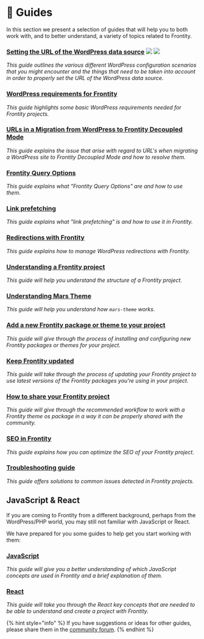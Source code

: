 # 📖 Guides

In this section we present a selection of guides that will help you to both work with, and to better understand, a variety of topics related to Frontity.

### [Setting the URL of the WordPress data source](setting-url-wordpress-source-data.md) ![](https://img.shields.io/badge/WORDPRESS-207399.svg) ![](https://img.shields.io/badge/SOURCE-0C7C59.svg)

_This guide outlines the various different WordPress configuration scenarios that you might encounter and the things that need to be taken into account in order to properly set the URL of the WordPress data source._

### [WordPress requirements for Frontity](what-are-the-requisites-of-wordpress-for-frontity.md)

_This guide highlights some basic WordPress requirements needed for Frontity projects._

### [URLs in a Migration from WordPress to Frontity Decoupled Mode](./update-db-urls.md)

_This guide explains the issue that arise with regard to URL's when migrating a WordPress site to Frontity Decoupled Mode and how to resolve them._

### [Frontity Query Options](frontity-query-options.md)

_This guide explains what "Frontity Query Options" are and how to use them._

### [Link prefetching](link-prefetching.md)

_This guide explains what "link prefetching" is and how to use it in Frontity._

### [Redirections with Frontity](redirections-with-frontity.md)

_This guide explains how to manage WordPress redirections with Frontity._

### [Understanding a Frontity project](understanding-mars-theme.md)

_This guide will help you understand the structure of a Frontity project._

### [Understanding Mars Theme](understanding-mars-theme-1.md)

_This guide will help you understand how `mars-theme` works._

### [Add a new Frontity package or theme to your project](install-a-new-package.md)

_This guide will give through the process of installing and configuring new Frontity packages or themes for your project._

### [Keep Frontity updated](keep-frontity-updated.md)

_This guide will take through the process of updating your Frontity project to use latest versions of the Frontity packages you're using in your project._

### [How to share your Frontity project](how-to-share-a-frontity-project.md)

_This guide will give through the recommended workflow to work with a Frontity theme os package in a way it can be properly shared with the community._

### [SEO in Frontity](seo.md)

_This guide explains how you can optimize the SEO of your Frontity project._

### [Troubleshooting guide](troubleshooting.md)

_This guide offers solutions to common issues detected in Frontity projects._

## JavaScript & React

If you are coming to Frontity from a different background, perhaps from the WordPress/PHP world, you may still not familiar with JavaScript or React.

We have prepared for you some guides to help get you start working with them:

### [JavaScript](javascript-basics.md)

_This guide will give you a better understanding of which JavaScript concepts are used in Frontity and a brief explanation of them._

### [React](react-basic.md)

_This guide will take you through the React key concepts that are needed to be able to understand and create a project with Frontity._

{% hint style="info" %}
If you have suggestions or ideas for other guides, please share them in the [community forum](https://community.frontity.org/c/framework-development/docs-and-tutorials/29).
{% endhint %}

